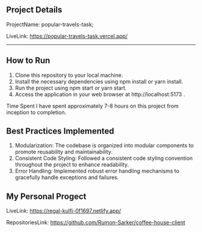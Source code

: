 
Project Details
---------------------------

ProjectName: popular-travels-task;

LiveLink: https://popular-travels-task.vercel.app/

---------------------------

How to Run
------------
1. Clone this repository to your local machine.
2. Install the necessary dependencies using npm install or yarn install.
3. Run the project using npm start or yarn start.
4. Access the application in your web browser at http://localhost:5173 .

Time Spent
I have spent approximately 7-8 hours on this project from inception to completion.

Best Practices Implemented
-----------
1. Modularization: The codebase is organized into modular components to promote reusability and maintainability.
2. Consistent Code Styling: Followed a consistent code styling convention throughout the project to enhance readability.
3. Error Handling: Implemented robust error handling mechanisms to gracefully handle exceptions and failures.

My Personal Progect
----------
LiveLink: https://regal-kulfi-0f1697.netlify.app/

RepositoriesLink: https://github.com/Rumon-Sarker/coffee-house-client


